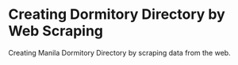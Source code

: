 # Creating Dormitory Directory by Web Scraping
 Creating Manila Dormitory Directory by scraping data from the web.
